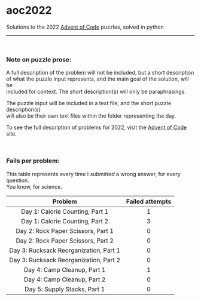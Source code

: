 # aoc2022
Solutions to the 2022 [Advent of Code](https://adventofcode.com/) puzzles, solved in python

---
<br>

### Note on puzzle prose:

A full description of the problem will not be included, but a short description <br>
of what the puzzle input represents, and the main goal of the solution, will be <br>
included for context. The short description(s) will only be paraphrasings.<br>

The puzzle input will be included in a text file, and the short puzzle description(s)<br>
will also be their own text files within the folder representing the day.<br>

To see the full description of problems for 2022, visit the [Advent of Code](https://adventofcode.com/2022/) site.

<br>

### Fails per problem:

This table represents every time I _submitted_ a wrong answer, for every question.<br>
You know, for science.

|           **Problem**                  | **Failed attempts** |
|:--------------------------------------:|:-------------------:|
| Day 1: Calorie Counting, Part 1        |          1          |
| Day 1: Calorie Counting, Part 2        |          3          |
| Day 2: Rock Paper Scissors, Part 1     |          0          |
| Day 2: Rock Paper Scissors, Part 2     |          0          |
| Day 3: Rucksack Reorganization, Part 1 |          0          |
| Day 3: Rucksack Reorganization, Part 2 |          0          |
| Day 4: Camp Cleanup, Part 1            |          1          |
| Day 4: Camp Cleanup, Part 2            |          0          |
| Day 5: Supply Stacks, Part 1           |          0          |
